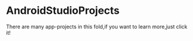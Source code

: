# AndroidStudioProjects
 
There are many app-projects in this fold,if you want to learn more,just click it!
